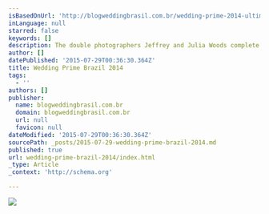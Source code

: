 ```yaml
---
isBasedOnUrl: 'http://blogweddingbrasil.com.br/wedding-prime-2014-ultimos-nomes-revelados/'
inLanguage: null
starred: false
keywords: []
description: The double photographers Jeffrey and Julia Woods complete the team of renowned speakers this singular event of wedding photography
author: []
datePublished: '2015-07-29T00:36:30.364Z'
title: Wedding Prime Brazil 2014
tags:
  - ''
authors: []
publisher:
  name: blogweddingbrasil.com.br
  domain: blogweddingbrasil.com.br
  url: null
  favicon: null
dateModified: '2015-07-29T00:36:30.364Z'
sourcePath: _posts/2015-07-29-wedding-prime-brazil-2014.md
published: true
url: wedding-prime-brazil-2014/index.html
_type: Article
_context: 'http://schema.org'

---
```

![](http://www.blogweddingbrasil.com.br/wp-content/uploads/2014/05/WP_013.jpg)